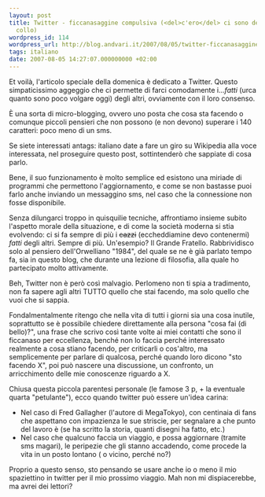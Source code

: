 ```yaml
---
layout: post
title: Twitter - ficcanasaggine compulsiva (<del>c'ero</del> ci sono dentro fino al
  collo)
wordpress_id: 114
wordpress_url: http://blog.andvari.it/2007/08/05/twitter-ficcanasaggine-compulsiva-cero-ci-sono-dentro-fino-al-collo/
tags: italiano
date: 2007-08-05 14:27:07.000000000 +02:00
---
```

Et voilà, l'articolo speciale della domenica è dedicato a Twitter. Questo simpaticissimo aggeggio che ci permette di farci comodamente i...<em>fatti</em> (urca quanto sono poco volgare oggi) degli altri, ovviamente con il loro consenso.

È una sorta di micro-blogging, ovvero uno posta che cosa sta facendo o comunque piccoli pensieri che non possono (e non devono) superare i 140 caratteri: poco meno di un sms.

Se siete interessati antags: italiano
date a fare un giro su Wikipedia alla voce interessata, nel proseguire questo post, sottintenderò che sappiate di cosa parlo.

Bene, il suo funzionamento è molto semplice ed esistono una miriade di programmi che permettono l'aggiornamento, e come se non bastasse puoi farlo anche inviando un messaggino sms, nel caso che la connessione non fosse disponibile.

Senza dilungarci troppo in quisquilie tecniche, affrontiamo insieme subito l'aspetto morale della situazione, e di come la società moderna si stia evolvendo: ci si fa sempre di più i <del>cazzi</del> (eccheddiamine devo contenermi) <em>fatti</em> degli altri. Sempre di più. Un'esempio? Il Grande Fratello. Rabbrividisco solo al pensiero dell'Orwelliano "1984", del quale se ne è già parlato tempo fa, sia in questo blog, che durante una lezione di filosofia, alla quale ho partecipato molto attivamente.

Beh, Twitter non è però così malvagio. Perlomeno non ti spia a tradimento, non fa sapere agli altri TUTTO quello che stai facendo, ma solo quello che vuoi che si sappia.

Fondalmentalmente ritengo che nella vita di tutti i giorni sia una cosa inutile, soprattutto se è possibile chiedere direttamente alla persona "cosa fai (di bello)?", una frase che scrivo così tante volte ai miei contatti che sono il ficcanaso per eccellenza, benché non lo faccia perché interessato realmente a cosa stiano facendo, per criticarli o cos'altro, ma semplicemente per parlare di qualcosa, perché quando loro dicono "sto facendo X", poi può nascere una discussione, un confronto, un arricchimento delle mie conoscenze riguardo a X.

Chiusa questa piccola parentesi personale (le famose 3 p, + la eventuale quarta "petulante"), ecco quando twitter può essere un'idea carina:
<ul>
	<li>Nel caso di Fred Gallagher (l'autore di MegaTokyo), con centinaia di fans che aspettano con impazienza le sue striscie, per segnalare a che punto del lavoro è (se ha scritto la storia, quanti disegni ha fatto, etc.)</li>
	<li>Nel caso che qualcuno faccia un viaggio, e possa aggiornare (tramite sms magari), le peripezie che gli stanno accadendo, come procede la vita in un posto lontano ( o vicino, perché no?)</li>
</ul>
Proprio a questo senso, sto pensando se usare anche io o meno il mio spaziettino in twitter per il mio prossimo viaggio. Mah non mi dispiacerebbe, ma avrei dei lettori?
